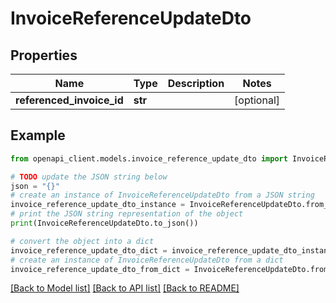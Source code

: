 # InvoiceReferenceUpdateDto


## Properties

Name | Type | Description | Notes
------------ | ------------- | ------------- | -------------
**referenced_invoice_id** | **str** |  | [optional] 

## Example

```python
from openapi_client.models.invoice_reference_update_dto import InvoiceReferenceUpdateDto

# TODO update the JSON string below
json = "{}"
# create an instance of InvoiceReferenceUpdateDto from a JSON string
invoice_reference_update_dto_instance = InvoiceReferenceUpdateDto.from_json(json)
# print the JSON string representation of the object
print(InvoiceReferenceUpdateDto.to_json())

# convert the object into a dict
invoice_reference_update_dto_dict = invoice_reference_update_dto_instance.to_dict()
# create an instance of InvoiceReferenceUpdateDto from a dict
invoice_reference_update_dto_from_dict = InvoiceReferenceUpdateDto.from_dict(invoice_reference_update_dto_dict)
```
[[Back to Model list]](../README.md#documentation-for-models) [[Back to API list]](../README.md#documentation-for-api-endpoints) [[Back to README]](../README.md)


